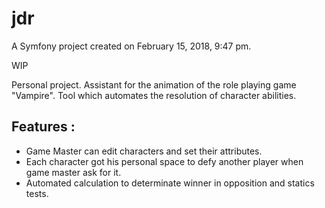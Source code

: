 jdr
===

A Symfony project created on February 15, 2018, 9:47 pm.

WIP

Personal project. 
Assistant for the animation of the role playing game "Vampire". Tool which automates the resolution of character abilities.

Features :
------
* Game Master can edit characters and set their attributes.
* Each character got his personal space to defy another player when game master ask for it.
* Automated calculation to determinate winner in opposition and statics tests.